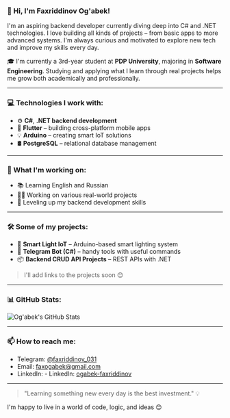 ### 👋 Hi, I'm Faxriddinov Og'abek!

I'm an aspiring backend developer currently diving deep into C# and .NET technologies. I love building all kinds of projects – from basic apps to more advanced systems. I'm always curious and motivated to explore new tech and improve my skills every day.

🎓 I'm currently a 3rd-year student at **PDP University**, majoring in **Software Engineering**. Studying and applying what I learn through real projects helps me grow both academically and professionally.

---

### 💻 Technologies I work with:

- ⚙️ **C#**, **.NET backend development**
- 📱 **Flutter** – building cross-platform mobile apps
- 💡 **Arduino** – creating smart IoT solutions
- 🛢️ **PostgreSQL** – relational database management

---

### 🔭 What I'm working on:

- 📚 Learning English and Russian
- 👨‍💻 Working on various real-world projects
- 🚀 Leveling up my backend development skills

---

### 🛠️ Some of my projects:

- 🔌 **Smart Light IoT** – Arduino-based smart lighting system
- 🤖 **Telegram Bot (C#)** – handy tools with useful commands
- 📦 **Backend CRUD API Projects** – REST APIs with .NET

> I'll add links to the projects soon 😊

---

### 📊 GitHub Stats:

![Og'abek's GitHub Stats](https://github-readme-stats.vercel.app/api?username=ogash3103&show_icons=true&theme=tokyonight)

---

### 📫 How to reach me:

- Telegram: [@faxriddinov_031](https://t.me/@faxriddinov_031)
- Email: faxogabek@gmail.com
- LinkedIn: - LinkedIn: [ogabek-faxriddinov]([https://www.linkedin.com/in/ogabek-faxriddinov/](https://www.linkedin.com/in/og-abek-faxriddinov-120b6a258/))
 

---

> "Learning something new every day is the best investment." 💡

I'm happy to live in a world of code, logic, and ideas 😊
